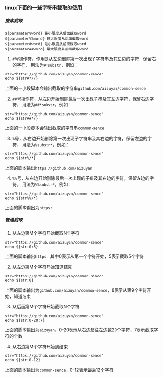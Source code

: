 ### linux下面的一些字符串截取的使用

##### 搜索截取
```
${parameter%word} 最小限度从后面截取word
${parameter%%word} 最大限度从后面截取word
${parameter#word} 最小限度从前面截取word
${parameter##word} 最大限度从前面截取word
```

1. `#`号操作符，作用是从左边删除第一次出现子字符串及其左边的字符，保留右的字符，
用法为`#*substr`，例如：

```shell
str="https://github.com/aizuyan/common-sence"
echo ${str#*//}
```

上面的一小段脚本会输出截取的字符串`github.com/aizuyan/common-sence`

2. `##`号操作符，从左边开始删除最后一次出现子串及其左边字符，保留右边字符，
用法为`##*substr`，例如：

```shell
str="https://github.com/aizuyan/common-sence"
echo ${str##*/}
```

上面的一小段脚本会输出截取的字符串`common-sence`

3. `%`号，从右边开始删除第一次出现子字符串及其右边的字符，保留左边的字符，
用法为`%substr*`，例如：

```shell
str="https://github.com/aizuyan/common-sence"
echo ${str%/*}
```

上面的脚本输出`https://github.com/aizuyan`

4. `%%`号，从右边开始删除最后一次出现的子串及其右边的字符，保留左边的字符，
用法为`%%substr*`，例如：

```shell
str="https://github.com/aizuyan/common-sence"
echo ${str%%/*}
```

上面的脚本输出为`https:`


##### 普通截取

1. 从左边第M个字符开始截取N个字符

```shell
str="https://github.com/aizuyan/common-sence"
echo ${str:0:5}
```

上面的脚本输出`https`，其中0表示从第一个字符开始，5表示截取5个字符

2. 从左边第M个字符开始知道结束

```shell
str="https://github.com/aizuyan/common-sence"
echo ${str:8}
```

上面的脚本输出为`github.com/aizuyan/common-sence`，8表示从第9个字符开始，知道结束

3. 从后面第M个字符开始截取N个字符

```shell
str="https://github.com/aizuyan/common-sence"
echo ${str:0-20:7}
```

上面的脚本输出为`aizuyan`，0-20表示从右边起往左边数20个字符，7表示截取字符的个数


4. 从右边第M个字符开始到结束

```shell
str="https://github.com/aizuyan/common-sence"
echo ${str:0-12}
```

上面的脚本输出为`common-sence`，0-12表示最后12个字符

























